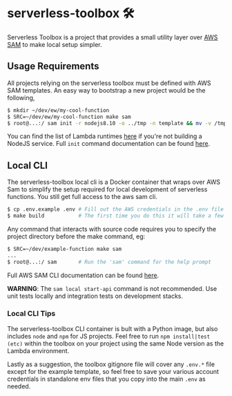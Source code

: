 # serverless-toolbox 🛠

Serverless Toolbox is a project that provides a small utility layer over [AWS SAM](https://aws.amazon.com/serverless/sam/) to make local setup simpler.

## Usage Requirements

All projects relying on the serverless toolbox must be defined with AWS SAM templates. An easy way to bootstrap a new project would be the following,

```sh
$ mkdir ~/dev/ew/my-cool-function
$ SRC=~/dev/ew/my-cool-function make sam
$ root@...:/ sam init -r nodejs8.10 -o ../tmp -n template && mv -v /tmp/template/* /app/
```

You can find the list of Lambda runtimes [here](https://docs.aws.amazon.com/lambda/latest/dg/lambda-runtimes.html) if you're not building a NodeJS service. Full `init` command documentation can be found [here](https://docs.aws.amazon.com/serverless-application-model/latest/developerguide/sam-cli-command-reference-sam-init.html).

## Local CLI

The serverless-toolbox local cli is a Docker container that wraps over AWS Sam to simplify the setup required for local development of serverless functions. You still get full access to the aws sam cli.

```sh
$ cp .env.example .env # Fill out the AWS credentials in the .env file
$ make build           # The first time you do this it will take a few minutes
```

Any command that interacts with source code requires you to specify the project directory before the make command, eg:

```sh
$ SRC=~/dev/example-function make sam
...
$ root@...:/ sam       # Run the 'sam' command for the help prompt
```

Full AWS SAM CLI documentation can be found [here](https://docs.aws.amazon.com/serverless-application-model/latest/developerguide/serverless-sam-cli-command-reference.html).

**WARNING**: The `sam local start-api` command is not recommended. Use unit tests locally and integration tests on development stacks.

### Local CLI Tips

The serverless-toolbox CLI container is bult with a Python image, but also includes `node` and `npm` for JS projects. Feel free to run `npm install|test (etc)` within the toolbox on your project using the same Node version as the Lambda environment.

Lastly as a suggestion, the toolbox gitignore file will cover any `.env.*` file except for the example template, so feel free to save your various account credentials in standalone env files that you copy into the main `.env` as needed.
